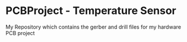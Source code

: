 # PCBProject - Temperature Sensor
My Repository which contains the gerber and drill files for my hardware PCB project



